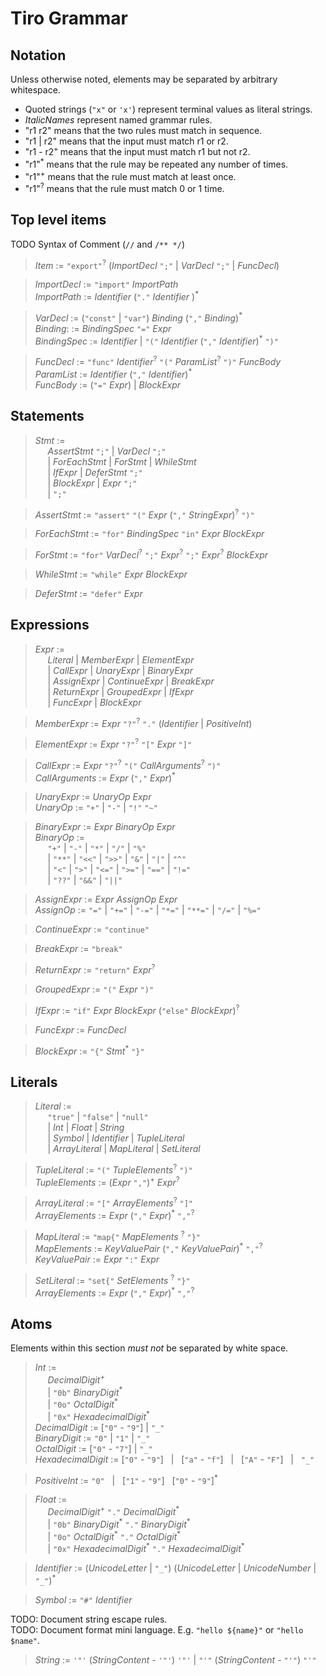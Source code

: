 # Tiro Grammar

## Notation

Unless otherwise noted, elements may be separated by arbitrary whitespace.

-   Quoted strings (`"x"` or `'x'`) represent terminal values as literal strings.
-   _ItalicNames_ represent named grammar rules.
-   "r1 r2" means that the two rules must match in sequence.
-   "r1 | r2" means that the input must match r1 or r2.
-   "r1 - r2" means that the input must match r1 but not r2.
-   "r1"<sup>\*</sup> means that the rule may be repeated any number of times.
-   "r1"<sup>+</sup> means that the rule must match at least once.
-   "r1"<sup>?</sup> means that the rule must match 0 or 1 time.

## Top level items

TODO Syntax of Comment (`//` and `/** */`)

> _Item_ := `"export"`<sup>?</sup> (_ImportDecl_ `";"` | _VarDecl_ `";"` | _FuncDecl_)

> _ImportDecl_ := `"import"` _ImportPath_  
> _ImportPath_ := _Identifier_ (`"."` _Identifier_ )<sup>\*</sup>

> _VarDecl_ := (`"const"` | `"var"`) _Binding_ (`","` _Binding_)<sup>\*</sup>  
> _Binding_: := _BindingSpec_ `"="` _Expr_  
> _BindingSpec_ := _Identifier_ | `"("` _Identifier_ (`","` _Identifier_)<sup>\*</sup> `")"`

> _FuncDecl_ := `"func"` _Identifier_<sup>?</sup> `"("` _ParamList_<sup>?</sup> `")"` _FuncBody_  
> _ParamList_ := _Identifier_ (`","` _Identifier_)<sup>\*</sup>  
> _FuncBody_ := (`"="` _Expr_) | _BlockExpr_

## Statements

> _Stmt_ :=  
> &nbsp;&nbsp;&nbsp;&nbsp; _AssertStmt_ `";"` | _VarDecl_ `";"`  
> &nbsp;&nbsp;&nbsp;&nbsp; | _ForEachStmt_ | _ForStmt_ | _WhileStmt_  
> &nbsp;&nbsp;&nbsp;&nbsp; | _IfExpr_ | _DeferStmt_ `";"`  
> &nbsp;&nbsp;&nbsp;&nbsp; | _BlockExpr_ | _Expr_ `";"`  
> &nbsp;&nbsp;&nbsp;&nbsp; | `";"`

> _AssertStmt_ := `"assert"` `"("` _Expr_ (`","` _StringExpr_)<sup>?</sup> `")"`

> _ForEachStmt_ := `"for"` _BindingSpec_ `"in"` _Expr_ _BlockExpr_

> _ForStmt_ := `"for"` _VarDecl_<sup>?</sup> `";"` _Expr_<sup>?</sup> `";"` _Expr_<sup>?</sup> _BlockExpr_

> _WhileStmt_ := `"while"` _Expr_ _BlockExpr_

> _DeferStmt_ := `"defer"` _Expr_

## Expressions

> _Expr_ :=  
> &nbsp;&nbsp;&nbsp;&nbsp; _Literal_ | _MemberExpr_ | _ElementExpr_  
> &nbsp;&nbsp;&nbsp;&nbsp; | _CallExpr_ | _UnaryExpr_ | _BinaryExpr_  
> &nbsp;&nbsp;&nbsp;&nbsp; | _AssignExpr_ | _ContinueExpr_ | _BreakExpr_  
> &nbsp;&nbsp;&nbsp;&nbsp; | _ReturnExpr_ | _GroupedExpr_ | _IfExpr_  
> &nbsp;&nbsp;&nbsp;&nbsp; | _FuncExpr_ | _BlockExpr_

> _MemberExpr_ := _Expr_ `"?"`<sup>?</sup> `"."` (_Identifier_ | _PositiveInt_)

> _ElementExpr_ := _Expr_ `"?"`<sup>?</sup> `"["` _Expr_ `"]"`

> _CallExpr_ := _Expr_ `"?"`<sup>?</sup> `"("` _CallArguments_<sup>?</sup> `")"`  
> _CallArguments_ := _Expr_ (`","` _Expr_)<sup>\*</sup>

> _UnaryExpr_ := _UnaryOp_ _Expr_  
> _UnaryOp_ := `"+"` | `"-"` | `"!"` `"~"`

> _BinaryExpr_ := _Expr_ _BinaryOp_ _Expr_  
> _BinaryOp_ :=  
> &nbsp;&nbsp;&nbsp;&nbsp; `"+"` | `"-"` | `"*"` | `"/"` | `"%"`  
> &nbsp;&nbsp;&nbsp;&nbsp; | `"**"` | `"<<"` | `">>"` | `"&"` | `"|"` | `"^"`  
> &nbsp;&nbsp;&nbsp;&nbsp; | `"<"` | `">"` | `"<="` | `">="` | `"=="` | `"!="`  
> &nbsp;&nbsp;&nbsp;&nbsp; | `"??"` | `"&&"` | `"||"`

> _AssignExpr_ := _Expr_ _AssignOp_ _Expr_  
> _AssignOp_ := `"="` | `"+="` | `"-="` | `"*="` | `"**="` | `"/="` | `"%="`

> _ContinueExpr_ := `"continue"`

> _BreakExpr_ := `"break"`

> _ReturnExpr_ := `"return"` _Expr_<sup>?</sup>

> _GroupedExpr_ := `"("` _Expr_ `")"`

> _IfExpr_ := `"if"` _Expr_ _BlockExpr_ (`"else"` _BlockExpr_)<sup>?</sup>

> _FuncExpr_ := _FuncDecl_

> _BlockExpr_ := `"{"` _Stmt_<sup>\*</sup> `"}"`

## Literals

> _Literal_ :=  
> &nbsp;&nbsp;&nbsp;&nbsp; `"true"` | `"false"` | `"null"`  
> &nbsp;&nbsp;&nbsp;&nbsp; | _Int_ | _Float_ | _String_  
> &nbsp;&nbsp;&nbsp;&nbsp; | _Symbol_ | _Identifier_ | _TupleLiteral_  
> &nbsp;&nbsp;&nbsp;&nbsp; | _ArrayLiteral_ | _MapLiteral_ | _SetLiteral_

> _TupleLiteral_ := `"("` _TupleElements_<sup>?</sup> `")"`  
> _TupleElements_ := (_Expr_ `","`)<sup>+</sup> _Expr_<sup>?</sup>

> _ArrayLiteral_ := `"["` _ArrayElements_<sup>?</sup> `"]"`  
> _ArrayElements_ := _Expr_ (`","` _Expr_)<sup>\*</sup> `","`<sup>?</sup>

> _MapLiteral_ := `"map{"` _MapElements_ <sup>?</sup> `"}"`  
> _MapElements_ := _KeyValuePair_ (`","` _KeyValuePair_)<sup>\*</sup> `","`<sup>?</sup>  
> _KeyValuePair_ := _Expr_ `":"` _Expr_

> _SetLiteral_ := `"set{"` _SetElements_ <sup>?</sup> `"}"`  
> _ArrayElements_ := _Expr_ (`","` _Expr_)<sup>\*</sup> `","`<sup>?</sup>

## Atoms

Elements within this section _must not_ be separated by white space.

> _Int_ :=  
> &nbsp;&nbsp;&nbsp;&nbsp; _DecimalDigit_<sup>+</sup>  
> &nbsp;&nbsp;&nbsp;&nbsp; | `"0b"` _BinaryDigit_<sup>\*</sup>  
> &nbsp;&nbsp;&nbsp;&nbsp; | `"0o"` _OctalDigit_<sup>\*</sup>  
> &nbsp;&nbsp;&nbsp;&nbsp; | `"0x"` _HexadecimalDigit_<sup>\*</sup>  
> _DecimalDigit_ := [`"0"` - `"9"`] | `"_"`  
> _BinaryDigit_ := `"0"` | `"1"` | `"_"`  
> _OctalDigit_ := [`"0"` - `"7"`] | `"_"`  
> _HexadecimalDigit_ := [`"0"` - `"9"`] &nbsp; | &nbsp; [`"a"` - `"f"`] &nbsp; | &nbsp; [`"A"` - `"F"`] &nbsp; | &nbsp; `"_"`

> _PositiveInt_ := `"0"` &nbsp; | &nbsp; [`"1"` - `"9"`] &nbsp; [`"0"` - `"9"`]<sup>\*</sup>

> _Float_ :=  
> &nbsp;&nbsp;&nbsp;&nbsp; _DecimalDigit_<sup>+</sup> `"."` _DecimalDigit_<sup>\*</sup>  
> &nbsp;&nbsp;&nbsp;&nbsp; | `"0b"` _BinaryDigit_<sup>\*</sup> `"."` _BinaryDigit_<sup>\*</sup>  
> &nbsp;&nbsp;&nbsp;&nbsp; | `"0o"` _OctalDigit_<sup>\*</sup> `"."` _OctalDigit_<sup>\*</sup>  
> &nbsp;&nbsp;&nbsp;&nbsp; | `"0x"` _HexadecimalDigit_<sup>\*</sup> `"."` _HexadecimalDigit_<sup>\*</sup>

> _Identifier_ := (_UnicodeLetter_ | `"_"`) (_UnicodeLetter_ | _UnicodeNumber_ | `"_"`)<sup>\*</sup>

> _Symbol_ := `"#"` _Identifier_

TODO: Document string escape rules.  
TODO: Document format mini language. E.g. `"hello ${name}"` or `"hello $name"`.

> _String_ := `'"'` (_StringContent_ - `'"'`) `'"'` | `"'"` (_StringContent_ - `"'"`) `"'"`

